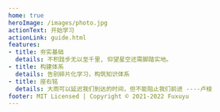 ```yaml
---
home: true
heroImage: /images/photo.jpg
actionText: 开始学习
actionLink: guide.html
features:
- title: 夯实基础
  details: 不积跬步无以至千里, 仰望星空还需脚踏实地。
- title: 构建体系
  details: 告别碎片化学习，构筑知识体系
- title: 座右铭
  details: 大雨可以延迟我们到达的时间，但不能阻止我们前进 ----卢梭
footer: MIT Licensed | Copyright © 2021-2022 Fuxuyu
---
```







